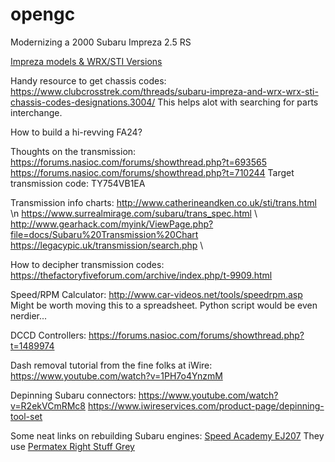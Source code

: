# opengc
Modernizing a 2000 Subaru Impreza 2.5 RS

[Impreza models & WRX/STI Versions](https://www.possumbournemotorsport.com/wrxversion)

Handy resource to get chassis codes:
https://www.clubcrosstrek.com/threads/subaru-impreza-and-wrx-wrx-sti-chassis-codes-designations.3004/
This helps alot with searching for parts interchange.

How to build a hi-revving FA24?

Thoughts on the transmission:
https://forums.nasioc.com/forums/showthread.php?t=693565
https://forums.nasioc.com/forums/showthread.php?t=710244
Target transmission code: TY754VB1EA 

Transmission info charts:
http://www.catherineandken.co.uk/sti/trans.html \n
https://www.surrealmirage.com/subaru/trans_spec.html \ 
http://www.gearhack.com/myink/ViewPage.php?file=docs/Subaru%20Transmission%20Chart \
https://legacypic.uk/transmission/search.php \

How to decipher transmission codes:
https://thefactoryfiveforum.com/archive/index.php/t-9909.html

Speed/RPM Calculator:
http://www.car-videos.net/tools/speedrpm.asp Might be worth moving this to a spreadsheet. Python script would be even nerdier...

DCCD Controllers:
https://forums.nasioc.com/forums/showthread.php?t=1489974

Dash removal tutorial from the fine folks at iWire:
https://www.youtube.com/watch?v=1PH7o4YnzmM

Depinning Subaru connectors:
https://www.youtube.com/watch?v=R2ekVCmRMc8
https://www.iwireservices.com/product-page/depinning-tool-set

Some neat links on rebuilding Subaru engines:
[Speed Academy EJ207](https://www.youtube.com/playlist?list=PLp8FsoRYWYK5y6r7NZlMFab4tsVEWcAjS)
They use [Permatex Right Stuff Grey](https://www.permatex.com/product-category/gasketing/the-right-stuff-gasket-makers/?locale=en)
